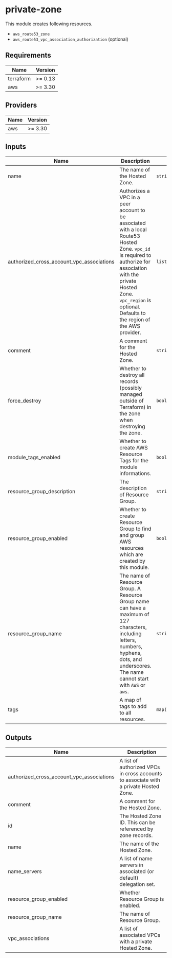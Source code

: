 # private-zone

This module creates following resources.

- `aws_route53_zone`
- `aws_route53_vpc_association_authorization` (optional)

<!-- BEGINNING OF PRE-COMMIT-TERRAFORM DOCS HOOK -->
## Requirements

| Name | Version |
|------|---------|
| terraform | >= 0.13 |
| aws | >= 3.30 |

## Providers

| Name | Version |
|------|---------|
| aws | >= 3.30 |

## Inputs

| Name | Description | Type | Default | Required |
|------|-------------|------|---------|:--------:|
| name | The name of the Hosted Zone. | `string` | n/a | yes |
| authorized\_cross\_account\_vpc\_associations | Authorizes a VPC in a peer account to be associated with a local Route53 Hosted Zone. `vpc_id` is required to authorize for association with the private Hosted Zone. `vpc_region` is optional. Defaults to the region of the AWS provider. | `list(map(string))` | `[]` | no |
| comment | A comment for the Hosted Zone. | `string` | `"Managed by Terraform"` | no |
| force\_destroy | Whether to destroy all records (possibly managed outside of Terraform) in the zone when destroying the zone. | `bool` | `false` | no |
| module\_tags\_enabled | Whether to create AWS Resource Tags for the module informations. | `bool` | `true` | no |
| resource\_group\_description | The description of Resource Group. | `string` | `"Managed by Terraform."` | no |
| resource\_group\_enabled | Whether to create Resource Group to find and group AWS resources which are created by this module. | `bool` | `true` | no |
| resource\_group\_name | The name of Resource Group. A Resource Group name can have a maximum of 127 characters, including letters, numbers, hyphens, dots, and underscores. The name cannot start with `AWS` or `aws`. | `string` | `""` | no |
| tags | A map of tags to add to all resources. | `map(string)` | `{}` | no |

## Outputs

| Name | Description |
|------|-------------|
| authorized\_cross\_account\_vpc\_associations | A list of authorized VPCs in cross accounts to associate with a private Hosted Zone. |
| comment | A comment for the Hosted Zone. |
| id | The Hosted Zone ID. This can be referenced by zone records. |
| name | The name of the Hosted Zone. |
| name\_servers | A list of name servers in associated (or default) delegation set. |
| resource\_group\_enabled | Whether Resource Group is enabled. |
| resource\_group\_name | The name of Resource Group. |
| vpc\_associations | A list of associated VPCs with a private Hosted Zone. |

<!-- END OF PRE-COMMIT-TERRAFORM DOCS HOOK -->
